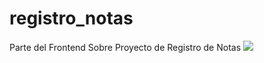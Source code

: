 # registro_notas
Parte del Frontend Sobre Proyecto de Registro de Notas
<img src="https://github.com/Rufi512/registro_notas/blob/master/beta.png">
